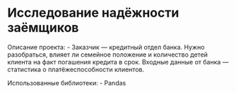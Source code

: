 # Исследование надёжности заёмщиков

Описание проекта:
    - Заказчик — кредитный отдел банка. Нужно разобраться, влияет ли семейное положение и количество детей клиента на факт погашения кредита в срок. Входные данные от банка — статистика о платёжеспособности клиентов.

Использованные библиотеки:
    - Pandas
